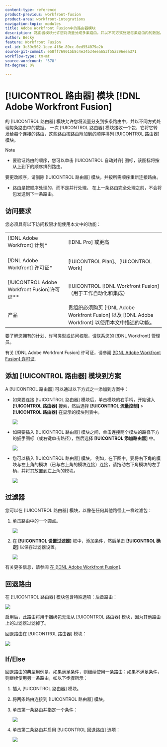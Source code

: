 ```yaml
---
content-type: reference
product-previous: workfront-fusion
product-area: workfront-integrations
navigation-topic: modules
title: Adobe Workfront Fusion中的路由器模块
description: 路由器模块允许您将流量分成多条路由，并以不同方式处理每条路由内的数据。 路由器模块收到一个包后，会按照路由连接到路由器模块的顺序将其转发给每个连接的路由。
author: Becky
feature: Workfront Fusion
exl-id: 3c39c562-1cee-4f8e-89cc-0ed554079a2b
source-git-commit: e58ff769015b8c4e34b34eea653f55a296eea371
workflow-type: tm+mt
source-wordcount: '578'
ht-degree: 0%

---
```


# [!UICONTROL 路由器] 模块 [!DNL Adobe Workfront Fusion]

的 [!UICONTROL 路由器] 模块允许您将流量分支到多条路由中，并以不同方式处理每条路由中的数据。 一次 [!UICONTROL 路由器] 模块接收一个包，它将它转发给每个连接的路由，这些路由按路由附加到的顺序排列 [!UICONTROL 路由器] 模块。

>[!NOTE]
>
>* 要验证路由的顺序，您可以单击 [!UICONTROL 自动对齐] 图标，该图标将按从上到下的顺序排列路由。
>
>  要更改顺序，请删除 [!UICONTROL 路由器] 模块，并按所需顺序重新连接路由。
>
>* 路由是按顺序处理的，而不是并行处理。 在上一条路由完全处理之前，不会将包发送到下一条路由。
>




## 访问要求

您必须具有以下访问权限才能使用本文中的功能：

<table style="table-layout:auto">
 <col> 
 <col> 
 <tbody> 
  <tr> 
    <td role="rowheader">[!DNL Adobe Workfront] 计划*</td> 
   <td> <p>[!DNL Pro] 或更高</p> </td> 
  </tr> 
  <tr data-mc-conditions=""> 
   <td role="rowheader">[!DNL Adobe Workfront] 许可证*</td> 
   <td> <p>[!UICONTROL Plan]、[!UICONTROL Work]</p> </td> 
  </tr> 
  <tr> 
   <td role="rowheader">[!UICONTROL Adobe Workfront Fusion]许可证**</td> 
   <td> <p>[!UICONTROL [!DNL Workfront Fusion] （用于工作自动化和集成） </p>  </td> 
  </tr> 
  <tr> 
   <td role="rowheader">产品</td> 
   <td>贵组织必须购买 [!DNL Adobe Workfront Fusion] 以及 [!DNL Adobe Workfront] 以使用本文中描述的功能。</td> 
  </tr> 
 </tbody> 
</table>

要了解您拥有的计划、许可类型或访问权限，请联系您的 [!DNL Workfront] 管理员。

有关 [!DNL Adobe Workfront Fusion] 许可证，请参阅 [[!DNL Adobe Workfront Fusion] 许可证](../../workfront-fusion/get-started/license-automation-vs-integration.md).

## 添加 [!UICONTROL 路由器] 模块到方案

A [!UICONTROL 路由器] 可以通过以下方式之一添加到方案中：

* 如果要连接 [!UICONTROL 路由器] 模块后，单击模块的右手柄，开始键入 **[!UICONTROL 路由器]** 搜索，然后选择 **[!UICONTROL 流量控制]** > **[!UICONTROL 路由器]** 在显示的模块列表中。

   ![](assets/connect-the-router-350x108.png)

* 如果要插入 [!UICONTROL 路由器] 模块之间，单击连接两个模块的路径下方的扳手图标（或右键单击路径），然后选择 **[!UICONTROL 添加路由器]** 中。

   ![](assets/insert-router-350x191.png)

* 您可以插入 [!UICONTROL 路由器] 模块。 例如，在下图中，要将右下角的模块与左上角的模块（已与右上角的模块连接）连接，请拖动右下角模块的左手柄，并将其放置到左上角的模块。

   ![](assets/insert-router-automatically-350x379.png)

## 过滤器

您可以在 [!UICONTROL 路由器] 模块，以像在任何其他路径上一样过滤包：

1. 单击路由中的一个圆点。

   ![](assets/router-click-a-dot-in-route-350x339.png)

1. 在 **[!UICONTROL 设置过滤器]** 框中，添加条件，然后单击 **[!UICONTROL 确定]** 以保存过滤器设置。

   ![](assets/set-up-a-filter-2-350x242.png)

有关更多信息，请参阅 [在 [!DNL Adobe Workfront Fusion]](../../workfront-fusion/scenarios/add-a-filter-to-a-scenario.md).

## 回退路由

在 [!UICONTROL 路由器] 模块包含特殊选项：后备路由：

![](assets/fallback-route-350x260.png)

启用后，此路由将用于捆绑包无法从 [!UICONTROL 路由器] 模块，因为其他路由上的过滤器过滤掉了。

回退路由在 [!UICONTROL 路由器] 模块：

![](assets/arrow-sign-in-router-module-350x361.png)

## If/Else

回退路由的典型用例是，如果满足条件，则继续使用一条路由；如果不满足条件，则继续使用另一条路由，如以下步骤所示：

1. 插入 [!UICONTROL 路由器] 模块。
1. 将两条路由连接到 [!UICONTROL 路由器] 模块。
1. 单击第一条路由并指定一个条件：

   ![](assets/set-up-a-filter-2-350x242.png)

1. 单击第二条路由并启用 [!UICONTROL 回退路由] 选项：

   ![](assets/enable-fallback-route-option-350x238.png)
